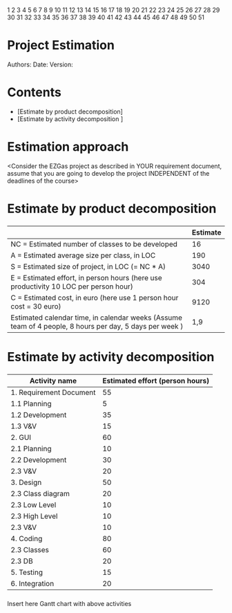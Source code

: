 1
2
3
4
5
6
7
8
9
10
11
12
13
14
15
16
17
18
19
20
21
22
23
24
25
26
27
28
29
30
31
32
33
34
35
36
37
38
39
40
41
42
43
44
45
46
47
48
49
50
51
# Project Estimation  
Authors:
Date:
Version:
# Contents
- [Estimate by product decomposition]
- [Estimate by activity decomposition ]
# Estimation approach
<Consider the EZGas  project as described in YOUR requirement document, assume that you are going to develop the project INDEPENDENT of the deadlines of the course>
# Estimate by product decomposition
### 
|             | Estimate                        |             
| ----------- | ------------------------------- |  
| NC =  Estimated number of classes to be developed   |16|             
|  A = Estimated average size per class, in LOC       |190| 
| S = Estimated size of project, in LOC (= NC * A) |3040|
| E = Estimated effort, in person hours (here use productivity 10 LOC per person hour)|304|   
| C = Estimated cost, in euro (here use 1 person hour cost = 30 euro) |9120| 
| Estimated calendar time, in calendar weeks (Assume team of 4 people, 8 hours per day, 5 days per week ) |1,9|               
# Estimate by activity decomposition
### 
|         Activity name    | Estimated effort (person hours)   |             
| ----------- | ------------------------------- | 
|1. Requirement Document|55|
|   1.1 Planning|5|
|   1.2 Development|35|
|   1.3 V&V|15|
|2. GUI|60|
|   2.1 Planning|10|
|   2.2 Development|30|
|   2.3 V&V|20|
|3. Design|50|
|   2.3 Class diagram|20|
|   2.3 Low Level|10|
|   2.3 High Level|10|
|   2.3 V&V|10|
|4. Coding|80|
|   2.3 Classes|60|
|   2.3 DB|20|
|5. Testing|15|
|6. Integration|20|

###
Insert here Gantt chart with above activities
